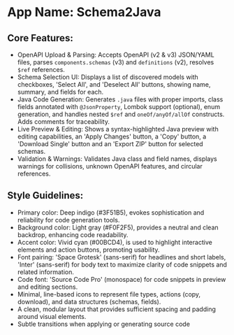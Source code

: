 # **App Name**: Schema2Java

## Core Features:

- OpenAPI Upload & Parsing: Accepts OpenAPI (v2 & v3) JSON/YAML files, parses `components.schemas` (v3) and `definitions` (v2), resolves `$ref` references.
- Schema Selection UI: Displays a list of discovered models with checkboxes, 'Select All', and 'Deselect All' buttons, showing name, summary, and fields for each.
- Java Code Generation: Generates `.java` files with proper imports, class fields annotated with `@JsonProperty`, Lombok support (optional), enum generation, and handles nested `$ref` and `oneOf/anyOf/allOf` constructs. Adds comments for traceability.
- Live Preview & Editing: Shows a syntax-highlighted Java preview with editing capabilities, an 'Apply Changes' button, a 'Copy' button, a 'Download Single' button and an 'Export ZIP' button for selected schemas.
- Validation & Warnings: Validates Java class and field names, displays warnings for collisions, unknown OpenAPI features, and circular references.

## Style Guidelines:

- Primary color: Deep indigo (#3F51B5), evokes sophistication and reliability for code generation tools.
- Background color: Light gray (#F0F2F5), provides a neutral and clean backdrop, enhancing code readability.
- Accent color: Vivid cyan (#00BCD4), is used to highlight interactive elements and action buttons, promoting usability.
- Font pairing: 'Space Grotesk' (sans-serif) for headlines and short labels, 'Inter' (sans-serif) for body text to maximize clarity of code snippets and related information.
- Code font: 'Source Code Pro' (monospace) for code snippets in preview and editing sections.
- Minimal, line-based icons to represent file types, actions (copy, download), and data structures (schemas, fields).
- A clean, modular layout that provides sufficient spacing and padding around visual elements.
- Subtle transitions when applying or generating source code
